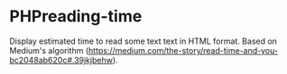 # PHPreading-time
Display estimated time to read some text text in HTML format. Based on Medium's algorithm (https://medium.com/the-story/read-time-and-you-bc2048ab620c#.39jkjbehw).
